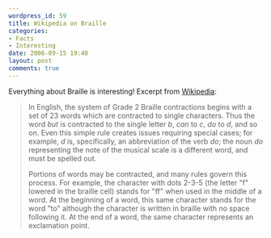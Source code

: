 ```yaml
---
wordpress_id: 59
title: Wikipedia on Braille
categories:
- Facts
- Interesting
date: 2006-09-15 19:40
layout: post
comments: true
---
```

Everything about Braille is interesting! Excerpt from <a href="http://en.wikipedia.org/wiki/Braille">Wikipedia</a>:

<blockquote><p>In English, the system of Grade 2 Braille contractions begins with a set of 23 words which are contracted to single characters. Thus the word <em>but</em> is contracted to the single letter <em>b</em>, <em>can</em> to <em>c</em>, <em>do</em> to <em>d</em>, and so on. Even this simple rule creates issues requiring special cases; for example, <em>d</em> is, specifically, an abbreviation of the verb <em>do</em>; the noun <em>do</em> representing the note of the musical scale is a different word, and must be spelled out.</p>

<p>Portions of words may be contracted, and many rules govern this process. For example, the character with dots 2-3-5 (the letter "f" lowered in the braille cell) stands for "ff" when used in the middle of a word. At the beginning of a word, this same character stands for the word "to" although the character is written in braille with no space following it. At the end of a word, the same character represents an exclamation point.</p></blockquote>
